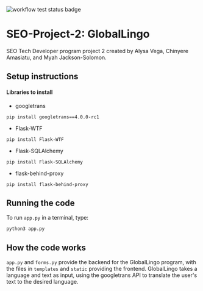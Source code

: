 ![workflow test status badge](https://github.com/alyliann/SEO-Translator/actions/workflows/test.yaml/badge.svg)

# SEO-Project-2: GlobalLingo
SEO Tech Developer program project 2 created by Alysa Vega, Chinyere Amasiatu, and Myah Jackson-Solomon.

## Setup instructions

#### Libraries to install
* googletrans
```
pip install googletrans==4.0.0-rc1
```
* Flask-WTF
```
pip install Flask-WTF
```
* Flask-SQLAlchemy
```
pip install Flask-SQLAlchemy
```
* flask-behind-proxy
```
pip install flask-behind-proxy
```


## Running the code

To run `app.py` in a terminal, type:
```
python3 app.py
```

## How the code works

`app.py` and `forms.py` provide the backend for the GlobalLingo program, with the files in `templates` and `static` providing the frontend.
GlobalLingo takes a language and text as input, using the googletrans API to translate the user's text to the desired language.
